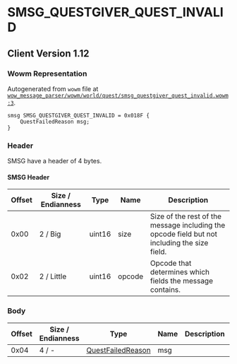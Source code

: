 # SMSG_QUESTGIVER_QUEST_INVALID

## Client Version 1.12

### Wowm Representation

Autogenerated from `wowm` file at [`wow_message_parser/wowm/world/quest/smsg_questgiver_quest_invalid.wowm:3`](https://github.com/gtker/wow_messages/tree/main/wow_message_parser/wowm/world/quest/smsg_questgiver_quest_invalid.wowm#L3).
```rust,ignore
smsg SMSG_QUESTGIVER_QUEST_INVALID = 0x018F {
    QuestFailedReason msg;
}
```
### Header

SMSG have a header of 4 bytes.

#### SMSG Header

| Offset | Size / Endianness | Type   | Name   | Description |
| ------ | ----------------- | ------ | ------ | ----------- |
| 0x00   | 2 / Big           | uint16 | size   | Size of the rest of the message including the opcode field but not including the size field.|
| 0x02   | 2 / Little        | uint16 | opcode | Opcode that determines which fields the message contains.|

### Body

| Offset | Size / Endianness | Type | Name | Description | Comment |
| ------ | ----------------- | ---- | ---- | ----------- | ------- |
| 0x04 | 4 / - | [QuestFailedReason](questfailedreason.md) | msg |  |  |

